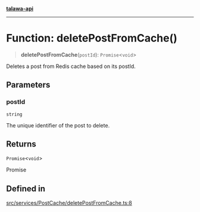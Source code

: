 [**talawa-api**](../../../../README.md)

***

# Function: deletePostFromCache()

> **deletePostFromCache**(`postId`): `Promise`\<`void`\>

Deletes a post from Redis cache based on its postId.

## Parameters

### postId

`string`

The unique identifier of the post to delete.

## Returns

`Promise`\<`void`\>

Promise<void>

## Defined in

[src/services/PostCache/deletePostFromCache.ts:8](https://github.com/Suyash878/talawa-api/blob/e4413cec641a837926071678fed3c7f67234e31e/src/services/PostCache/deletePostFromCache.ts#L8)
